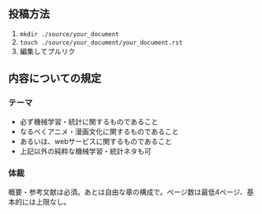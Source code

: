 投稿方法
-------------------

1. `mkdir ./source/your_document`
2. `touch ./source/your_document/your_document.rst`
3. 編集してプルリク

内容についての規定
----------------------

### テーマ

* 必ず機械学習・統計に関するものであること
* なるべくアニメ・漫画文化に関するものであること
* あるいは、webサービスに関するものであること
* 上記以外の純粋な機械学習・統計ネタも可

### 体裁

概要・参考文献は必須。あとは自由な章の構成で。ページ数は最低4ページ、基本的には上限なし。
